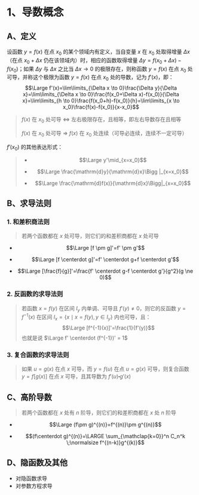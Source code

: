 # 1、导数概念

## A、定义

设函数 $y=f(x)$ 在点 $x_0$ 的某个领域内有定义，当自变量 $x$ 在 $x_0$ 处取得增量 $\Delta x$（在点 $x_0+\Delta x$ 仍在该领域内）时，相应的函数取得增量 $\Delta y=f(x_0+\Delta x)-f(x_0)$；如果 $\Delta y$ 与 $\Delta x$ 之比当 $\Delta x \to 0$ 的极限存在，则称函数 $y=f(x)$ 在点 $x_0$ 处可导，并称这个极限为函数 $y=f(x)$ 在点 $x_0$ 处的导数，记为 $f'(x)$，即：
$$\Large f'(x)=\lim\limits_{\Delta x \to 0}\frac{\Delta y}{\Delta x}=\lim\limits_{\Delta x \to 0}\frac{f(x_0+\Delta x)-f(x_0)}{\Delta x}=\lim\limits_{h \to 0}\frac{f(x_0+h)-f(x_0)}{h}=\lim\limits_{x \to x_0}\frac{f(x)-f(x_0)}{x-x_0}$$

> $f(x)$ 在 $x_0$ 处可导 $\Longleftrightarrow$ 左右极限存在，且相等，即左右导数存在且相等
>
> $f(x)$ 在 $x_0$ 处可导 $\Longrightarrow$ $f(x)$ 在 $x_0$ 处连续（可导必连续，连续不一定可导）

$f'(x_0)$ 的其他表达形式：

> - $$\Large y'\mid_{x=x_0}$$
>
> - $$\Large \frac{\mathrm{d}y}{\mathrm{d}x}\Bigg |_{x=x_0}$$
>
> - $$\Large \frac{\mathrm{d}f(x)}{\mathrm{d}x}\Bigg|_{x=x_0}$$

## B、求导法则

### 1. 和差积商法则

> 若两个函数都在 $x$ 处可导，则它们的和差积商都在 $x$ 处可导

- $$\Large [f \pm g]'=f' \pm g'$$

- $$\Large [f \centerdot g]'=f' \centerdot g+f \centerdot g'$$

- $$\Large [\frac{f}{g}]'=\frac{f' \centerdot g-f \centerdot g'}{g^2}(g \ne 0)$$

### 2. 反函数的求导法则

> 若函数 $x=f(y)$ 在区间 $I_y$ 内单调、可导且 $f'(y) \ne 0$，则它的反函数 $y=f^{-1}(x)$ 在区间 $I_x=\{x\mid x=f(y),y\in I_y\}$ 内也可导，且：
> $$\Large [f^{-1}(x)]'=\frac{1}{f'(y)}$$
> 也就是说 $\Large f' \centerdot (f^{-1})' = 1$

### 3. 复合函数的求导法则

> 如果 $u=g(x)$ 在点 $x$ 可导，而 $y=f(u)$ 在点 $u=g(x)$ 可导，则复合函数 $y=f[g(x)]$ 在点 $x$ 可导，且其导数为 $f'(u) \centerdot g'(x)$

## C、高阶导数

> 若两个函数都在 $x$ 处有 $n$ 阶导，则它们的和差积商都在 $x$ 处 $n$ 阶导

- $$\Large (f\pm g)^{(n)}=f^{(n)}\pm g^{(n)}$$

- $$(f\centerdot g)^{(n)}=\LARGE \sum_{\mathclap{k=0}}^n C_n^k \;\normalsize f^{(n-k)}g^{(k)}$$

## D、隐函数及其他

- 对隐函数求导
- 对参数方程求导